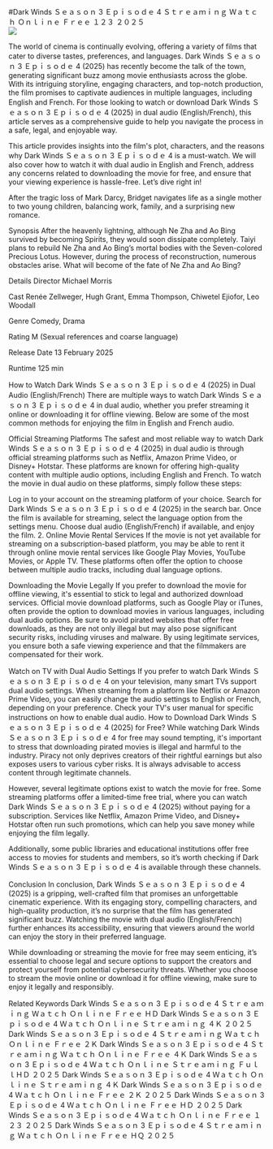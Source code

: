 #Dark Winds Ｓｅａｓｏｎ 3 Ｅｐｉｓｏｄｅ 4 Ｓｔｒｅａｍｉｎｇ Ｗａｔｃｈ Ｏｎｌｉｎｅ Ｆｒｅｅ １２３ ２０２５  
[![](https://i.imgur.com/qSNzIqt.png)](https://movie.rssnews.media/TShiRRTR.php)  
  
The world of cinema is continually evolving, offering a variety of films that cater to diverse tastes, preferences, and languages. Dark Winds Ｓｅａｓｏｎ 3 Ｅｐｉｓｏｄｅ 4 (2025) has recently become the talk of the town, generating significant buzz among movie enthusiasts across the globe. With its intriguing storyline, engaging characters, and top-notch production, the film promises to captivate audiences in multiple languages, including English and French. For those looking to watch or download Dark Winds Ｓｅａｓｏｎ 3 Ｅｐｉｓｏｄｅ 4 (2025) in dual audio (English/French), this article serves as a comprehensive guide to help you navigate the process in a safe, legal, and enjoyable way.

This article provides insights into the film's plot, characters, and the reasons why Dark Winds Ｓｅａｓｏｎ 3 Ｅｐｉｓｏｄｅ 4 is a must-watch. We will also cover how to watch it with dual audio in English and French, address any concerns related to downloading the movie for free, and ensure that your viewing experience is hassle-free. Let’s dive right in!

After the tragic loss of Mark Darcy, Bridget navigates life as a single mother to two young children, balancing work, family, and a surprising new romance.

Synopsis
After the heavenly lightning, although Ne Zha and Ao Bing survived by becoming Spirits, they would soon dissipate completely. Taiyi plans to rebuild Ne Zha and Ao Bing’s mortal bodies with the Seven-colored Precious Lotus. However, during the process of reconstruction, numerous obstacles arise. What will become of the fate of Ne Zha and Ao Bing?

Details
Director Michael Morris

Cast Renée Zellweger, Hugh Grant, Emma Thompson, Chiwetel Ejiofor, Leo Woodall

Genre Comedy, Drama

Rating M (Sexual references and coarse language)

Release Date 13 February 2025

Runtime 125 min

How to Watch Dark Winds Ｓｅａｓｏｎ 3 Ｅｐｉｓｏｄｅ 4 (2025) in Dual Audio (English/French)
There are multiple ways to watch Dark Winds Ｓｅａｓｏｎ 3 Ｅｐｉｓｏｄｅ 4 in dual audio, whether you prefer streaming it online or downloading it for offline viewing. Below are some of the most common methods for enjoying the film in English and French audio.

Official Streaming Platforms The safest and most reliable way to watch Dark Winds Ｓｅａｓｏｎ 3 Ｅｐｉｓｏｄｅ 4 (2025) in dual audio is through official streaming platforms such as Netflix, Amazon Prime Video, or Disney+ Hotstar. These platforms are known for offering high-quality content with multiple audio options, including English and French.
To watch the movie in dual audio on these platforms, simply follow these steps:

Log in to your account on the streaming platform of your choice. Search for Dark Winds Ｓｅａｓｏｎ 3 Ｅｐｉｓｏｄｅ 4 (2025) in the search bar. Once the film is available for streaming, select the language option from the settings menu. Choose dual audio (English/French) if available, and enjoy the film. 2. Online Movie Rental Services If the movie is not yet available for streaming on a subscription-based platform, you may be able to rent it through online movie rental services like Google Play Movies, YouTube Movies, or Apple TV. These platforms often offer the option to choose between multiple audio tracks, including dual language options.

Downloading the Movie Legally If you prefer to download the movie for offline viewing, it's essential to stick to legal and authorized download services. Official movie download platforms, such as Google Play or iTunes, often provide the option to download movies in various languages, including dual audio options.
Be sure to avoid pirated websites that offer free downloads, as they are not only illegal but may also pose significant security risks, including viruses and malware. By using legitimate services, you ensure both a safe viewing experience and that the filmmakers are compensated for their work.

Watch on TV with Dual Audio Settings If you prefer to watch Dark Winds Ｓｅａｓｏｎ 3 Ｅｐｉｓｏｄｅ 4 on your television, many smart TVs support dual audio settings. When streaming from a platform like Netflix or Amazon Prime Video, you can easily change the audio settings to English or French, depending on your preference. Check your TV's user manual for specific instructions on how to enable dual audio.
How to Download Dark Winds Ｓｅａｓｏｎ 3 Ｅｐｉｓｏｄｅ 4 (2025) for Free?
While watching Dark Winds Ｓｅａｓｏｎ 3 Ｅｐｉｓｏｄｅ 4 for free may sound tempting, it's important to stress that downloading pirated movies is illegal and harmful to the industry. Piracy not only deprives creators of their rightful earnings but also exposes users to various cyber risks. It is always advisable to access content through legitimate channels.

However, several legitimate options exist to watch the movie for free. Some streaming platforms offer a limited-time free trial, where you can watch Dark Winds Ｓｅａｓｏｎ 3 Ｅｐｉｓｏｄｅ 4 (2025) without paying for a subscription. Services like Netflix, Amazon Prime Video, and Disney+ Hotstar often run such promotions, which can help you save money while enjoying the film legally.

Additionally, some public libraries and educational institutions offer free access to movies for students and members, so it’s worth checking if Dark Winds Ｓｅａｓｏｎ 3 Ｅｐｉｓｏｄｅ 4 is available through these channels.

Conclusion
In conclusion, Dark Winds Ｓｅａｓｏｎ 3 Ｅｐｉｓｏｄｅ 4 (2025) is a gripping, well-crafted film that promises an unforgettable cinematic experience. With its engaging story, compelling characters, and high-quality production, it’s no surprise that the film has generated significant buzz. Watching the movie with dual audio (English/French) further enhances its accessibility, ensuring that viewers around the world can enjoy the story in their preferred language.

While downloading or streaming the movie for free may seem enticing, it’s essential to choose legal and secure options to support the creators and protect yourself from potential cybersecurity threats. Whether you choose to stream the movie online or download it for offline viewing, make sure to enjoy it legally and responsibly.

Related Keywords
Dark Winds Ｓｅａｓｏｎ 3 Ｅｐｉｓｏｄｅ 4 Ｓｔｒｅａｍｉｎｇ Ｗａｔｃｈ Ｏｎｌｉｎｅ Ｆｒｅｅ ＨＤ
Dark Winds Ｓｅａｓｏｎ 3 Ｅｐｉｓｏｄｅ 4 Ｗａｔｃｈ Ｏｎｌｉｎｅ Ｓｔｒｅａｍｉｎｇ ４Ｋ ２０２５
Dark Winds Ｓｅａｓｏｎ 3 Ｅｐｉｓｏｄｅ 4 Ｓｔｒｅａｍｉｎｇ Ｗａｔｃｈ Ｏｎｌｉｎｅ Ｆｒｅｅ ２Ｋ
Dark Winds Ｓｅａｓｏｎ 3 Ｅｐｉｓｏｄｅ 4 Ｓｔｒｅａｍｉｎｇ Ｗａｔｃｈ Ｏｎｌｉｎｅ Ｆｒｅｅ ４Ｋ
Dark Winds Ｓｅａｓｏｎ 3 Ｅｐｉｓｏｄｅ 4 Ｗａｔｃｈ Ｏｎｌｉｎｅ Ｓｔｒｅａｍｉｎｇ ＦｕｌｌＨＤ ２０２５
Dark Winds Ｓｅａｓｏｎ 3 Ｅｐｉｓｏｄｅ 4 Ｗａｔｃｈ Ｏｎｌｉｎｅ Ｓｔｒｅａｍｉｎｇ ４Ｋ
Dark Winds Ｓｅａｓｏｎ 3 Ｅｐｉｓｏｄｅ 4 Ｗａｔｃｈ Ｏｎｌｉｎｅ Ｆｒｅｅ ２Ｋ ２０２５
Dark Winds Ｓｅａｓｏｎ 3 Ｅｐｉｓｏｄｅ 4 Ｗａｔｃｈ Ｏｎｌｉｎｅ Ｆｒｅｅ ＨＤ ２０２５
Dark Winds Ｓｅａｓｏｎ 3 Ｅｐｉｓｏｄｅ 4 Ｗａｔｃｈ Ｏｎｌｉｎｅ Ｆｒｅｅ １２３ ２０２５
Dark Winds Ｓｅａｓｏｎ 3 Ｅｐｉｓｏｄｅ 4 Ｓｔｒｅａｍｉｎｇ Ｗａｔｃｈ Ｏｎｌｉｎｅ Ｆｒｅｅ ＨＱ ２０２５
